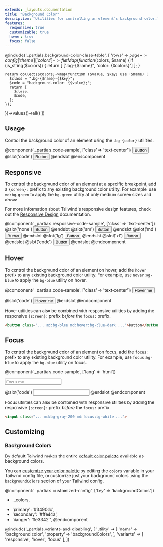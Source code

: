 ```yaml
---
extends: _layouts.documentation
title: "Background Color"
description: "Utilities for controlling an element's background color."
features:
  responsive: true
  customizable: true
  hover: true
  focus: false
---
```


@include('_partials.background-color-class-table', [
  'rows' => $page->config['theme']['colors']->flatMap(function ($colors, $name) {
    if (is_string($colors)) {
      return [
        [".bg-{$name}", "color: {$colors}"]
      ];
    }

    return collect($colors)->map(function ($value, $key) use ($name) {
      $class = ".bg-{$name}-{$key}";
      $code = "background-color: {$value};";
      return [
        $class,
        $code,
      ];
    });
  })->values()->all()
])

## Usage

Control the background color of an element using the `.bg-{color}` utilities.

@component('_partials.code-sample', ['class' => 'text-center'])
<button type="button" class="bg-blue text-white font-semibold px-4 py-2 rounded">
  Button
</button>
@slot('code')
<button class="bg-blue ...">Button</button>
@endslot
@endcomponent

## Responsive

To control the background color of an element at a specific breakpoint, add a `{screen}:` prefix to any existing background color utility. For example, use `md:bg-green` to apply the `bg-green` utility at only medium screen sizes and above.

For more information about Tailwind's responsive design features, check out the [Responsive Design](/docs/responsive-design) documentation.

@component('_partials.responsive-code-sample', ['class' => 'text-center'])
@slot('none')
<button type="button" class="bg-blue text-white font-semibold px-4 py-2 rounded">
  Button
</button>
@endslot
@slot('sm')
<button type="button" class="bg-green text-white font-semibold px-4 py-2 rounded">
  Button
</button>
@endslot
@slot('md')
<button type="button" class="bg-indigo text-white font-semibold px-4 py-2 rounded">
  Button
</button>
@endslot
@slot('lg')
<button type="button" class="bg-red text-white font-semibold px-4 py-2 rounded">
  Button
</button>
@endslot
@slot('xl')
<button type="button" class="bg-black text-white font-semibold px-4 py-2 rounded">
  Button
</button>
@endslot
@slot('code')
<button class="none:bg-blue sm:bg-green md:bg-indigo lg:bg-red xl:bg-black ...">Button</button>
@endslot
@endcomponent

## Hover

To control the background color of an element on hover, add the `hover:` prefix to any existing background color utility. For example, use `hover:bg-blue` to apply the `bg-blue` utility on hover.

@component('_partials.code-sample', ['class' => 'text-center'])
<button type="button" class="bg-blue hover:bg-blue-dark text-white font-semibold px-4 py-2 rounded">
  Hover me
</button>

@slot('code')
<button class="bg-blue hover:bg-blue-dark ...">
  Hover me
</button>
@endslot
@endcomponent

Hover utilities can also be combined with responsive utilities by adding the responsive `{screen}:` prefix *before* the `focus:` prefix.

```html
<button class="... md:bg-blue md:hover:bg-blue-dark ...">Button</button>
```

## Focus

To control the background color of an element on focus, add the `focus:` prefix to any existing background color utility. For example, use `focus:bg-blue` to apply the `bg-blue` utility on focus.

@component('_partials.code-sample', ['lang' => 'html'])
<div class="max-w-xs w-full mx-auto">
  <input class="border border-grey-light bg-gray-200 focus:bg-white text-gray-900 appearance-none inline-block w-full border rounded py-3 px-4 focus:outline-none" placeholder="Focus me">
</div>

@slot('code')
<input class="bg-gray-200 focus:bg-white ...">
@endslot
@endcomponent

Focus utilities can also be combined with responsive utilities by adding the responsive `{screen}:` prefix *before* the `focus:` prefix.

```html
<input class="... md:bg-gray-200 md:focus:bg-white ...">
```

## Customizing

### Background Colors

By default Tailwind makes the entire [default color palette](/docs/colors#default-color-palette) available as background colors.

You can [customize your color palette](/docs/colors#customizing) by editing the `colors` variable in your Tailwind config file, or customize just your background colors using the `backgroundColors` section of your Tailwind config.

@component('_partials.customized-config', ['key' => 'backgroundColors'])
- ...colors,
+ 'primary': '#3490dc',
+ 'secondary': '#ffed4a',
+ 'danger': '#e3342f',
@endcomponent

@include('_partials.variants-and-disabling', [
    'utility' => [
        'name' => 'background color',
        'property' => 'backgroundColors',
    ],
    'variants' => [
        'responsive',
        'hover',
        'focus'
    ],
])
